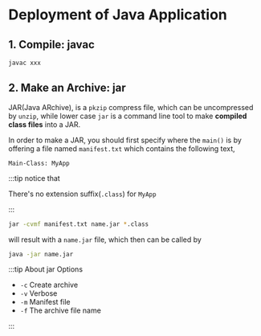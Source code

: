 # Deployment of Java Application

## 1. Compile: javac

```bash
javac xxx
```

## 2. Make an Archive: jar

JAR(<acr>Java ARchive</acr>), is a `pkzip` compress file, which can be uncompressed by `unzip`, while lower case `jar` is a command line tool to make **compiled class files** into a JAR.

In order to make a JAR, you should first specify where the `main()` is by offering a file named `manifest.txt` which contains the following text,

```manifest
Main-Class: MyApp
```

:::tip notice that

There's no extension suffix(`.class`) for `MyApp`

:::

```bash
jar -cvmf manifest.txt name.jar *.class
```

will result with a `name.jar` file, which then can be called by

```bash
java -jar name.jar
```

:::tip About jar Options

- `-c` Create archive
- `-v` Verbose
- `-m` Manifest file
- `-f` The archive file name

:::
